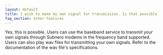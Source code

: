 ```yaml
---
layout: default
title: I wish to make my own signal for transmission. Is that possible?
faq_section: other-features
---
```


Yes, this is possible. Users can use the baseband service to transmit your own signals through Subnero modems in the frequency band supported. Users can also play wav files for transmitting your own signals. Refer to the documentation of the wav file's specifications.